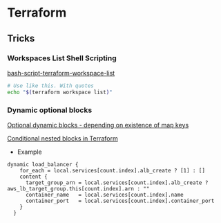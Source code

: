 # Terraform

## Tricks

### Workspaces List Shell Scripting

[bash-script-terraform-workspace-list](https://discuss.hashicorp.com/t/bash-script-terraform-workspace-list/6498)

```bash
# Use like this. With quotes
echo "$(terraform workspace list)"
```

### Dynamic optional blocks

[Optional dynamic blocks - depending on existence of map keys](https://discuss.hashicorp.com/t/pattern-to-handle-optional-dynamic-blocks/2384)

[Conditional nested blocks in Terraform](https://codeinthehole.com/tips/conditional-nested-blocks-in-terraform/)

* Example

```hcl-terraform
dynamic load_balancer {
    for_each = local.services[count.index].alb_create ? [1] : []
    content {
      target_group_arn = local.services[count.index].alb_create ? aws_lb_target_group.this[count.index].arn : ""
      container_name   = local.services[count.index].name
      container_port   = local.services[count.index].container_port
    }
  }
```